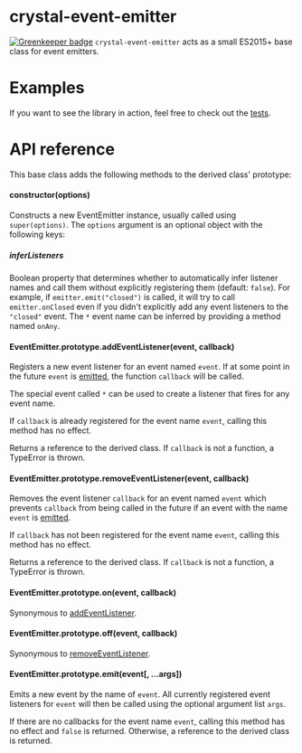 # crystal-event-emitter

[![Greenkeeper badge](https://badges.greenkeeper.io/kdex/crystal-event-emitter.svg)](https://greenkeeper.io/)
`crystal-event-emitter` acts as a small ES2015+ base class for event emitters.
# Examples

If you want to see the library in action, feel free to check out the [tests](https://github.com/kdex/crystal-event-emitter/blob/master/test/index.js).

# API reference
This base class adds the following methods to the derived class' prototype:

#### <b>constructor</b>(options)

Constructs a new EventEmitter instance, usually called using `super(options)`. The `options` argument is an optional object with the following keys:

##### inferListeners

Boolean property that determines whether to automatically infer listener names and call them without explicitly registering them (default: `false`). For example, if `emitter.emit("closed")` is called, it will try to call `emitter.onClosed` even if you didn't explicitly add any event listeners to the `"closed"` event. The `*` event name can be inferred by providing a method named `onAny`.

#### EventEmitter.prototype.<b>addEventListener</b>(event, callback)

Registers a new event listener for an event named `event`. If at some point in the future `event` is <a href="#eventemitterprototypeemitevent-args">emitted</a>, the function `callback` will be called.

The special event called `*` can be used to create a listener that fires for any event name.

If `callback` is already registered for the event name `event`, calling this method has no effect.

Returns a reference to the derived class. If `callback` is not a function, a TypeError is thrown.

#### EventEmitter.prototype.<b>removeEventListener</b>(event, callback)

Removes the event listener `callback` for an event named `event` which prevents `callback` from being called in the future if an event with the name `event` is <a href="#eventemitterprototypeemitevent-args">emitted</a>.

If `callback` has not been registered for the event name `event`, calling this method has no effect.

Returns a reference to the derived class. If `callback` is not a function, a TypeError is thrown.

#### EventEmitter.prototype.<b>on</b>(event, callback)

Synonymous to <a href="#eventemitterprototypeaddeventlistenerevent-callback">addEventListener</a>.

#### EventEmitter.prototype.<b>off</b>(event, callback)

Synonymous to <a href="#eventemitterprototyperemoveeventlistenerevent-callback">removeEventListener</a>.

#### EventEmitter.prototype.<b>emit</b>(event[, ...args])

Emits a new event by the name of `event`. All currently registered event listeners for `event` will then be called using the optional argument list `args`.

If there are no callbacks for the event name `event`, calling this method has no effect and `false` is returned. Otherwise, a reference to the derived class is returned.